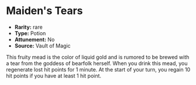 
# Maiden's Tears

* **Rarity:** rare
* **Type:** Potion
* **Attunement:** No
* **Source:** Vault of Magic


This fruity mead is the color of liquid gold and is rumored to be brewed with a tear from the goddess of bearfolk herself. When you drink this mead, you regenerate lost hit points for 1 minute. At the start of your turn, you regain 10 hit points if you have at least 1 hit point.
